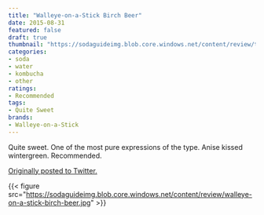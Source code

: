 ```yaml
---
title: "Walleye-on-a-Stick Birch Beer"
date: 2015-08-31
featured: false
draft: true
thumbnail: "https://sodaguideimg.blob.core.windows.net/content/review/thumbs/walleye-on-a-stick-birch-beer.jpg"
categories:
- soda
- water
- kombucha
- other
ratings:
- Recommended
tags:
- Quite Sweet
brands:
- Walleye-on-a-Stick
---
```


Quite sweet. One of the most pure expressions of the type. Anise kissed wintergreen. Recommended. 

[Originally posted to Twitter.](https://twitter.com/Cavorter/status/638348865838514176)

{{< figure src="https://sodaguideimg.blob.core.windows.net/content/review/walleye-on-a-stick-birch-beer.jpg" >}}

